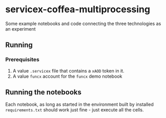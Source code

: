 # servicex-coffea-multiprocessing

 Some example notebooks and code connecting the three technologies as an experiment

## Running

### Prerequisites

1. A value `.servicex` file that contains a `xAOD` token in it.
2. A value `funcx` account for the `funcx` demo notebook

## Running the notebooks

Each notebook, as long as started in the environment built by installed `requirements.txt` should work just fine - just execute all the cells.
